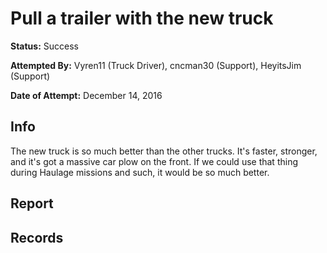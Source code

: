 # Pull a trailer with the new truck

**Status:** <span class="status success">Success</span>

**Attempted By:** <span>Vyren11</span> (Truck Driver), <span>cncman30</span> (Support), <span>HeyitsJim</span> (Support)

**Date of Attempt:** December 14, 2016

## Info
The new truck is so much better than the other trucks. It's faster, stronger, and it's got a massive car plow on the front. If we could use that thing during Haulage missions and such, it would be so much better. 

## Report


## Records 
